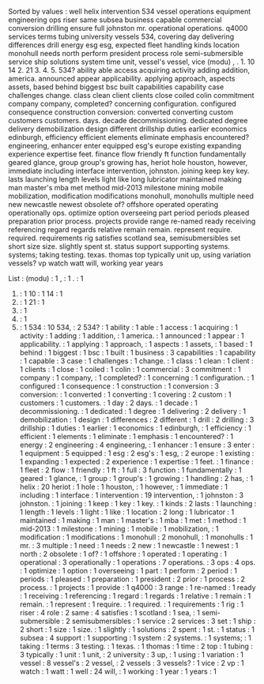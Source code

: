 Sorted by values :
well helix intervention 534 vessel operations equipment engineering ops riser same subsea business capable commercial conversion drilling ensure full johnston mr. operational operations. q4000 services terms tubing university vessels 534, covering day delivering differences drill energy esg esg, expected fleet handling kinds location monohull needs north perform president process role semi-submersible service ship solutions system time unit, vessel's vessel, vice (modu) , . 1. 10 14 2. 21 3. 4. 5. 534? ability able access acquiring activity adding addition, america. announced appear applicability. applying approach, aspects assets, based behind biggest bsc built capabilities capability case challenges change. class clean client clients close coiled colin commitment company company, completed? concerning configuration. configured consequence construction conversion: converted converting custom customers customers. days. decade decommissioning. dedicated degree delivery demobilization design different drillship duties earlier economics edinburgh, efficiency efficient elements eliminate emphasis encountered? engineering, enhancer enter equipped esg's europe existing expanding experience expertise feet. finance flow friendly ft function fundamentally geared glance, group group's growing has, heriot hole houston, however, immediate including interface intervention, johnston. joining keep key key. lasts launching length levels light like long lubricator maintained making man master's mba met method mid-2013 milestone mining mobile mobilization, modification modifications monohull, monohulls multiple need new newcastle newest obsolete of? offshore operated operating operationally ops. optimize option overseeing part period periods pleased preparation prior process. projects provide range re-named ready receiving referencing regard regards relative remain remain. represent require. required. requirements rig satisfies scotland sea, semisubmersibles set short size size. slightly spent st. status support supporting systems. systems; taking testing. texas. thomas top typically unit up, using variation vessels? vp watch watt will, working year years 

List :
(modu) : 1
, : 1
. : 1
1. : 1
10 : 1
14 : 1
2. : 1
21 : 1
3. : 1
4. : 1
5. : 1
534 : 10
534, : 2
534? : 1
ability : 1
able : 1
access : 1
acquiring : 1
activity : 1
adding : 1
addition, : 1
america. : 1
announced : 1
appear : 1
applicability. : 1
applying : 1
approach, : 1
aspects : 1
assets, : 1
based : 1
behind : 1
biggest : 1
bsc : 1
built : 1
business : 3
capabilities : 1
capability : 1
capable : 3
case : 1
challenges : 1
change. : 1
class : 1
clean : 1
client : 1
clients : 1
close : 1
coiled : 1
colin : 1
commercial : 3
commitment : 1
company : 1
company, : 1
completed? : 1
concerning : 1
configuration. : 1
configured : 1
consequence : 1
construction : 1
conversion : 3
conversion: : 1
converted : 1
converting : 1
covering : 2
custom : 1
customers : 1
customers. : 1
day : 2
days. : 1
decade : 1
decommissioning. : 1
dedicated : 1
degree : 1
delivering : 2
delivery : 1
demobilization : 1
design : 1
differences : 2
different : 1
drill : 2
drilling : 3
drillship : 1
duties : 1
earlier : 1
economics : 1
edinburgh, : 1
efficiency : 1
efficient : 1
elements : 1
eliminate : 1
emphasis : 1
encountered? : 1
energy : 2
engineering : 4
engineering, : 1
enhancer : 1
ensure : 3
enter : 1
equipment : 5
equipped : 1
esg : 2
esg's : 1
esg, : 2
europe : 1
existing : 1
expanding : 1
expected : 2
experience : 1
expertise : 1
feet. : 1
finance : 1
fleet : 2
flow : 1
friendly : 1
ft : 1
full : 3
function : 1
fundamentally : 1
geared : 1
glance, : 1
group : 1
group's : 1
growing : 1
handling : 2
has, : 1
helix : 20
heriot : 1
hole : 1
houston, : 1
however, : 1
immediate : 1
including : 1
interface : 1
intervention : 19
intervention, : 1
johnston : 3
johnston. : 1
joining : 1
keep : 1
key : 1
key. : 1
kinds : 2
lasts : 1
launching : 1
length : 1
levels : 1
light : 1
like : 1
location : 2
long : 1
lubricator : 1
maintained : 1
making : 1
man : 1
master's : 1
mba : 1
met : 1
method : 1
mid-2013 : 1
milestone : 1
mining : 1
mobile : 1
mobilization, : 1
modification : 1
modifications : 1
monohull : 2
monohull, : 1
monohulls : 1
mr. : 3
multiple : 1
need : 1
needs : 2
new : 1
newcastle : 1
newest : 1
north : 2
obsolete : 1
of? : 1
offshore : 1
operated : 1
operating : 1
operational : 3
operationally : 1
operations : 7
operations. : 3
ops : 4
ops. : 1
optimize : 1
option : 1
overseeing : 1
part : 1
perform : 2
period : 1
periods : 1
pleased : 1
preparation : 1
president : 2
prior : 1
process : 2
process. : 1
projects : 1
provide : 1
q4000 : 3
range : 1
re-named : 1
ready : 1
receiving : 1
referencing : 1
regard : 1
regards : 1
relative : 1
remain : 1
remain. : 1
represent : 1
require. : 1
required. : 1
requirements : 1
rig : 1
riser : 4
role : 2
same : 4
satisfies : 1
scotland : 1
sea, : 1
semi-submersible : 2
semisubmersibles : 1
service : 2
services : 3
set : 1
ship : 2
short : 1
size : 1
size. : 1
slightly : 1
solutions : 2
spent : 1
st. : 1
status : 1
subsea : 4
support : 1
supporting : 1
system : 2
systems. : 1
systems; : 1
taking : 1
terms : 3
testing. : 1
texas. : 1
thomas : 1
time : 2
top : 1
tubing : 3
typically : 1
unit : 1
unit, : 2
university : 3
up, : 1
using : 1
variation : 1
vessel : 8
vessel's : 2
vessel, : 2
vessels : 3
vessels? : 1
vice : 2
vp : 1
watch : 1
watt : 1
well : 24
will, : 1
working : 1
year : 1
years : 1
